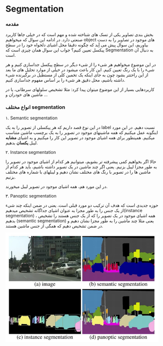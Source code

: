 # Segmentation

### مقدمه
بخش بندی تصاویر یکی از تسک های شناخته شده  و مهم است که در خیلی جاها کاربرد صنعتی دارد. در ادامه این سوال که میخواهیم object های موجود در تصاویر را به دست بیاوریم، این سوال پیش می آِید که چگونه دقیقا محل  اشیای دلخواه خود را 
در سطح پیکسل تعیین کنیم؟
جواب این سوال همان چیزی است که Segmentation به دنبال آن است. 

در این موضوع میخواهیم هر شیء را از شیء دیگر در سطح پیکسل جداسازی کنیم و هر شیء را با یک رنگ تعیین کنیم.
این کار باعث میشود در خیلی از موارد تحلیل های ما بعد از این راحتتر بشود چون به جای اینکه یک تخمین کلی از مستطیل در برگیرنده شیء داشته باشیم، محل دقیق هر شیء را بر اساس مفهوم
جداسازی کنیم.

کاربردهایی بسیار از این موضوع میتوان پیدا کرد: مثلا تشخیص سلولهای سرطانی،  یا در ماشین های خودران و ...

### انواع مختلف segmentation

۱. Semantic segmentation

در این نوع قصد داریم که هر پیکسلی از تصویر را به یک label نسبت دهیم. در این مورد اینگونه عمل میکنیم که همه ماشینهای موجود در تصویر را به یک برچسب ماشین متناسب میکنیم. 
همینطور برای همه اشیای موجود در تصویر این کار را میکنیم و به اشیای **مشابه** لیبل **یکسان** بدهیم. 

۲. Instance segmentation

حالا اگر بخواهیم کمی پیشرفته تر بشویم، میتوانیم هر کدام از اشیای موجود در تصویر را به طور مجزا لیبل بزنیم. یعنی  اگر چند ماشین در یک تصویر داشته باشیم، باید 
هر کدام از ماشین ها را در تصویر با رنگ های مختلف نشان دهیم و لیبلهای با شماره های مختلف بزنیم.

در این مورد هم، همه اشیای موجود در تصویر لیبل میخورند.

۳. Panoptic segmentation

حوزه جدیدی است که هدف آن ترکیب دو مورد قبلی است. 
یعنی در ضمن اینکه چند شیء از یک جنس را به طور مجزا به عنوان اشیای جداگانه تشخیص میدهیم‌(instance segmentation) ، همه اشیای موجود در یک تصویر را  که از یک جنس هستند را تشخیص بدهیم (semantic segmentation) یعنی مثلا
چند ماشین را به طور مجزا نشان دهیم و در ضمن  تشخیص دهیم که همگی از جنس ماشین هستند.


![](segmentation.png)
